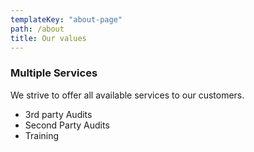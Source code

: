```yaml
---
templateKey: "about-page"
path: /about
title: Our values
---
```


### Multiple Services

We strive to offer all available services to our customers.

- 3rd party Audits
- Second Party Audits
- Training

###
